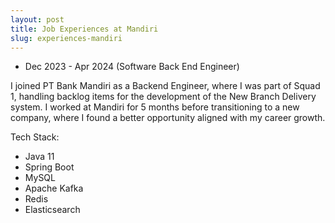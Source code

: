 ```yaml
---
layout: post
title: Job Experiences at Mandiri
slug: experiences-mandiri
---
```


- Dec 2023 - Apr 2024 (Software Back End Engineer)

I joined PT Bank Mandiri as a Backend Engineer, where I was part of Squad 1, handling backlog items for the development of the New Branch Delivery system. I worked at Mandiri for 5 months before transitioning to a new company, where I found a better opportunity aligned with my career growth.

Tech Stack:
- Java 11
- Spring Boot
- MySQL
- Apache Kafka
- Redis
- Elasticsearch